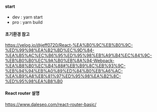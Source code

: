 #### start
- dev : yarn start
- pro : yarn build

#### 초기환경 참고
https://velog.io/@jeff0720/React-%EA%B0%9C%EB%B0%9C-%ED%99%98%EA%B2%BD%EC%9D%84-%EA%B5%AC%EC%B6%95%ED%95%98%EB%A9%B4%EC%84%9C-%EB%B0%B0%EC%9A%B0%EB%8A%94-Webpack-%EA%B8%B0%EC%B4%88#%EB%B9%8C%EB%93%9C-%EB%94%94%EB%A0%89%ED%84%B0%EB%A6%AC-%EA%B9%A8%EB%81%97%ED%95%98%EA%B2%8C-%ED%95%98%EA%B8%B0


#### React router 설명
https://www.daleseo.com/react-router-basic/
